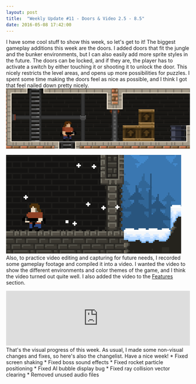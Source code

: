 ```yaml
---
layout: post
title:  "Weekly Update #11 - Doors & Video 2.5 - 8.5"
date: 2016-05-08 17:42:00
---
```

I have some cool stuff to show this week, so let's get to it!
The biggest gameplay additions this week are the doors. I added doors that fit the jungle and the bunker environments, but I can also easily add more sprite styles in the future. The doors can be locked, and if they are, the player has to activate a switch by either touching it or shooting it to unlock the door. This nicely restricts the level areas, and opens up more possibilities for puzzles. I spent some time making the doors feel as nice as possible, and I think I got that feel nailed down pretty nicely.
![GunHero demonstrates the switch behavior.](/assets/WeeklyUpdates/11/PrisonDoor.gif)

![Bunker doors look a lot heavier.](/assets/WeeklyUpdates/11/BunkerDoor.gif)
Also, to practice video editing and capturing for future needs, I recorded some gameplay footage and compiled it into a video. I wanted the video to show the different environments and color themes of the game, and I think the video turned out quite well. I also added the video to the [Features](#Features) section.
<div class="embed-responsive embed-responsive-16by9"><iframe allowfullscreen="allowfullscreen" class="video" frameborder="0" height="50%" src="https://www.youtube.com/embed/554YJKJ-XSw?showinfo=0&rel=0" width="100%"></iframe></div>
That's the visual progress of this week. As usual, I made some non-visual changes and fixes, so here's also the changelist. Have a nice week!
*   Fixed screen shaking
*   Fixed boss sound effects
*   Fixed rocket particle positioning
*   Fixed AI bubble display bug
*   Fixed ray collision vector clearing
*   Removed unused audio files
